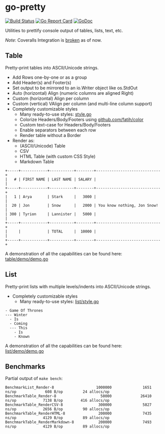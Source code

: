 # go-pretty

[![Build Status](https://travis-ci.org/jedib0t/go-pretty.svg?branch=master)](https://travis-ci.org/jedib0t/go-pretty)
[![Go Report Card](https://goreportcard.com/badge/github.com/jedib0t/go-pretty)](https://goreportcard.com/report/github.com/jedib0t/go-pretty)
[![GoDoc](https://godoc.org/github.com/jedib0t/go-pretty?status.svg)](https://godoc.org/github.com/jedib0t/go-pretty)
<!-- [![Coverage Status](https://coveralls.io/repos/github/jedib0t/go-pretty/badge.svg?branch=master)](https://coveralls.io/github/jedib0t/go-pretty?branch=master) -->

Utilities to prettify console output of tables, lists, text, etc.

_Note_: Coveralls Integration is [broken](https://github.com/mattn/goveralls/issues/114) as of now.

## Table

Pretty-print tables into ASCII/Unicode strings.

  - Add Rows one-by-one or as a group
  - Add Header(s) and Footer(s)
  - Set output to be mirrored to an io.Writer object like os.StdOut
  - Auto (horizontal) Align (numeric columns are aligned Right)
  - Custom (horizontal) Align per column
  - Custom (vertical) VAlign per column (and multi-line column support)
  - Completely customizable styles
    - Many ready-to-use styles: [style.go](style.go)
    - Colorize Headers/Body/Footers using [github.com/fatih/color](https://github.com/fatih/color)
    - Custom text-case for Headers/Body/Footers
    - Enable separators between each row
    - Render table without a Border
  - Render as:
    - (ASCII/Unicode) Table
    - CSV
    - HTML Table (with custom CSS Style)
    - Markdown Table 

```
+-----+------------+-----------+--------+-----------------------------+
|   # | FIRST NAME | LAST NAME | SALARY |                             |
+-----+------------+-----------+--------+-----------------------------+
|   1 | Arya       | Stark     |   3000 |                             |
|  20 | Jon        | Snow      |   2000 | You know nothing, Jon Snow! |
| 300 | Tyrion     | Lannister |   5000 |                             |
+-----+------------+-----------+--------+-----------------------------+
|     |            | TOTAL     |  10000 |                             |
+-----+------------+-----------+--------+-----------------------------+
```

A demonstration of all the capabilities can be found here: [table/demo/demo.go](table/demo/demo.go)

## List

Pretty-print lists with multiple levels/indents into ASCII/Unicode strings.

  - Completely customizable styles
    - Many ready-to-use styles: [list/style.go](list/style.go)

```
- Game Of Thrones
--- Winter
  - Is
  - Coming
  --- This
    - Is
    - Known
```

A demonstration of all the capabilities can be found here: [list/demo/demo.go](list/demo/demo.go)

## Benchmarks

Partial output of `make bench`:
```
BenchmarkList_Render-8                   1000000              1651 ns/op             608 B/op         24 allocs/op
BenchmarkTable_Render-8                    50000             26410 ns/op            7138 B/op        416 allocs/op
BenchmarkTable_RenderCSV-8                300000              5827 ns/op            2656 B/op         90 allocs/op
BenchmarkTable_RenderHTML-8               200000              7435 ns/op            4129 B/op         89 allocs/op
BenchmarkTable_RenderMarkdown-8           200000              7493 ns/op            4129 B/op         89 allocs/op
```
